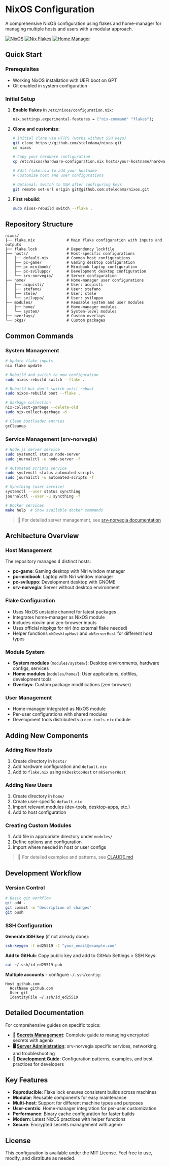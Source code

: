 # NixOS Configuration

A comprehensive NixOS configuration using flakes and home-manager for managing multiple hosts and users with a modular approach.

[![NixOS](https://img.shields.io/badge/NixOS-24.11-blue.svg?logo=nixos&logoColor=white)](https://nixos.org)
[![Nix Flakes](https://img.shields.io/badge/Nix-Flakes-blue.svg?logo=nixos&logoColor=white)](https://nixos.wiki/wiki/Flakes)
[![Home Manager](https://img.shields.io/badge/Home-Manager-blue.svg)](https://github.com/nix-community/home-manager)

## Quick Start

### Prerequisites
- Working NixOS installation with UEFI boot on GPT
- Git enabled in system configuration

### Initial Setup

1. **Enable flakes** in `/etc/nixos/configuration.nix`:
   ```nix
   nix.settings.experimental-features = ["nix-command" "flakes"];
   ```

2. **Clone and customize**:
   ```bash
   # Initial clone via HTTPS (works without SSH keys)
   git clone https://github.com/steledama/nixos.git
   cd nixos
   
   # Copy your hardware configuration
   cp /etc/nixos/hardware-configuration.nix hosts/your-hostname/hardware.nix
   
   # Edit flake.nix to add your hostname
   # Customize host and user configurations
   
   # Optional: Switch to SSH after configuring keys
   git remote set-url origin git@github.com:steledama/nixos.git
   ```

3. **First rebuild**:
   ```bash
   sudo nixos-rebuild switch --flake .
   ```

## Repository Structure

```
nixos/
├── flake.nix              # Main flake configuration with inputs and outputs
├── flake.lock             # Dependency lockfile
├── hosts/                 # Host-specific configurations
│   ├── default.nix        # Common host configurations
│   ├── pc-game/           # Gaming desktop configuration
│   ├── pc-minibook/       # Minibook laptop configuration
│   ├── pc-sviluppo/       # Development desktop configuration
│   └── srv-norvegia/      # Server configuration
├── home/                  # Home-manager user configurations
│   ├── acquisti/          # User: acquisti
│   ├── stefano/           # User: stefano
│   ├── stele/             # User: stele
│   └── sviluppo/          # User: sviluppo
├── modules/               # Reusable system and user modules
│   ├── home/              # Home-manager modules
│   └── system/            # System-level modules
├── overlays/              # Custom overlays
└── pkgs/                  # Custom packages
```

## Common Commands

### System Management
```bash
# Update flake inputs
nix flake update

# Rebuild and switch to new configuration
sudo nixos-rebuild switch --flake .

# Rebuild but don't switch until reboot
sudo nixos-rebuild boot --flake .

# Garbage collection
nix-collect-garbage --delete-old
sudo nix-collect-garbage -d

# Clean bootloader entries
gcCleanup
```

### Service Management (srv-norvegia)
```bash
# Node.js server service
sudo systemctl status node-server
sudo journalctl -u node-server -f

# Automated scripts service
sudo systemctl status automated-scripts
sudo journalctl -u automated-scripts -f

# Syncthing (user service)
systemctl --user status syncthing
journalctl --user -u syncthing -f

# Docker services
make help  # Show available docker commands
```

> 📖 For detailed server management, see [srv-norvegia documentation](docs/srv-norvegia.md)

## Architecture Overview

### Host Management
The repository manages 4 distinct hosts:
- **pc-game**: Gaming desktop with Niri window manager
- **pc-minibook**: Laptop with Niri window manager  
- **pc-sviluppo**: Development desktop with GNOME
- **srv-norvegia**: Server without desktop environment

### Flake Configuration
- Uses NixOS unstable channel for latest packages
- Integrates home-manager as NixOS module
- Includes nixvim and zen-browser inputs
- Uses official nixpkgs for niri (no external flake needed)
- Helper functions `mkDesktopHost` and `mkServerHost` for different host types

### Module System
- **System modules** (`modules/system/`): Desktop environments, hardware configs, services
- **Home modules** (`modules/home/`): User applications, dotfiles, development tools
- **Overlays**: Custom package modifications (zen-browser)

### User Management
- Home-manager integrated as NixOS module
- Per-user configurations with shared modules
- Development tools distributed via `dev-tools.nix` module

## Adding New Components

### Adding New Hosts
1. Create directory in `hosts/`
2. Add hardware configuration and `default.nix`
3. Add to `flake.nix` using `mkDesktopHost` or `mkServerHost`

### Adding New Users
1. Create directory in `home/`
2. Create user-specific `default.nix`
3. Import relevant modules (dev-tools, desktop-apps, etc.)
4. Add to host configuration

### Creating Custom Modules
1. Add file in appropriate directory under `modules/`
2. Define options and configuration
3. Import where needed in host or user configs

> 🔧 For detailed examples and patterns, see [CLAUDE.md](CLAUDE.md)

## Development Workflow

### Version Control
```bash
# Basic git workflow
git add .
git commit -m "description of changes"
git push
```

### SSH Configuration

**Generate SSH key** (if not already done):
```bash
ssh-keygen -t ed25519 -C "your_email@example.com"
```

**Add to GitHub**: Copy public key and add to GitHub Settings > SSH Keys:
```bash
cat ~/.ssh/id_ed25519.pub
```

**Multiple accounts** - configure `~/.ssh/config`:
```
Host github.com
  HostName github.com
  User git
  IdentityFile ~/.ssh/id_ed25519
```

## Detailed Documentation

For comprehensive guides on specific topics:

- **🔐 [Secrets Management](docs/gestione-segreti.md)**: Complete guide to managing encrypted secrets with agenix
- **🖥️ [Server Administration](docs/srv-norvegia.md)**: srv-norvegia specific services, networking, and troubleshooting
- **🔧 [Development Guide](CLAUDE.md)**: Configuration patterns, examples, and best practices for developers

## Key Features

- **Reproducible**: Flake lock ensures consistent builds across machines
- **Modular**: Reusable components for easy maintenance
- **Multi-host**: Support for different machine types and purposes
- **User-centric**: Home-manager integration for per-user customization
- **Performance**: Binary cache configuration for faster builds
- **Modern**: Latest NixOS practices with helper functions
- **Secure**: Encrypted secrets management with agenix

## License

This configuration is available under the MIT License. Feel free to use, modify, and distribute as needed.